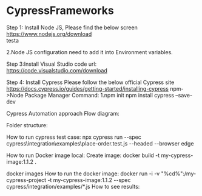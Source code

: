 # CypressFrameworks
Step 1: Install Node JS, Please find the below screen
https://www.nodejs.org/download  
 testa
















2.Node JS configuration need to add it into Environment variables.
 

 

Step 3:Install Visual Studio code
url: https://code.visualstudio.com/download

Step 4: Install Cypress 
Please follow the below official Cypress site
https://docs.cypress.io/guides/getting-started/installing-cypress
npm->Node Package Manager
Command: 1.npm init
npm install cypress –save-dev









Cypress Automation approach Flow diagram:
 
Folder structure:

 
 
 

 


How to run cypress test case:
npx cypress run --spec cypress\integration\examples\place-order.test.js --headed --browser edge
 
 
How to run Docker image local:
Create image:
docker build -t my-cypress-image:1.1.2 .

docker images
How to run the docker image:
docker run -i -v "%cd%":/my-cypress-project -t my-cypress-image:1.1.2 --spec cypress/integration/examples/*.js
How to see results:
 





